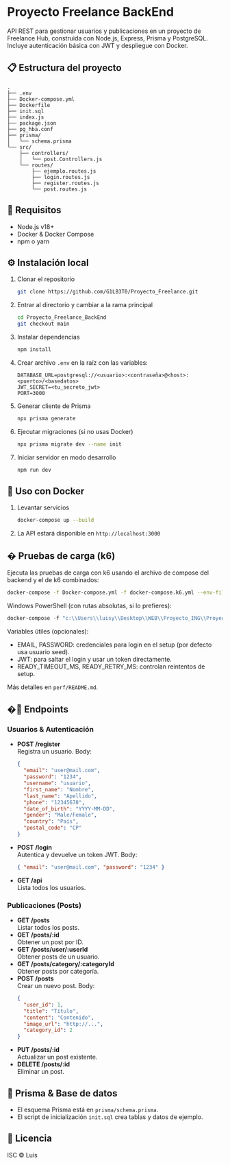 
# Proyecto Freelance BackEnd

API REST para gestionar usuarios y publicaciones en un proyecto de Freelance Hub, construida con Node.js, Express, Prisma y PostgreSQL. Incluye autenticación básica con JWT y despliegue con Docker.

## 📋 Estructura del proyecto

```
.
├── .env
├── Docker-compose.yml
├── Dockerfile
├── init.sql
├── index.js
├── package.json
├── pg_hba.conf
├── prisma/
│   └── schema.prisma
└── src/
    ├── controllers/
    │   └── post.Controllers.js
    └── routes/
        ├── ejemplo.routes.js
        ├── login.routes.js
        ├── register.routes.js
        └── post.routes.js
```

## 🚀 Requisitos

- Node.js v18+
- Docker & Docker Compose
- npm o yarn

## ⚙️ Instalación local

1. Clonar el repositorio  
   ```bash
   git clone https://github.com/G1LB3T0/Proyecto_Freelance.git
   ```
2. Entrar al directorio y cambiar a la rama principal  
   ```bash
   cd Proyecto_Freelance_BackEnd
   git checkout main
   ```
3. Instalar dependencias  
   ```bash
   npm install
   ```
4. Crear archivo `.env` en la raíz con las variables:
   ```dotenv
   DATABASE_URL=postgresql://<usuario>:<contraseña>@<host>:<puerto>/<basedatos>
   JWT_SECRET=<tu_secreto_jwt>
   PORT=3000
   ```
5. Generar cliente de Prisma  
   ```bash
   npx prisma generate
   ```
6. Ejecutar migraciones (si no usas Docker)  
   ```bash
   npx prisma migrate dev --name init
   ```
7. Iniciar servidor en modo desarrollo  
   ```bash
   npm run dev
   ```

## 🐳 Uso con Docker

1. Levantar servicios  
   ```bash
   docker-compose up --build
   ```
2. La API estará disponible en `http://localhost:3000`

## � Pruebas de carga (k6)

Ejecuta las pruebas de carga con k6 usando el archivo de compose del backend y el de k6 combinados:

```bash
docker-compose -f Docker-compose.yml -f docker-compose.k6.yml --env-file .env up --abort-on-container-exit --remove-orphans
```

Windows PowerShell (con rutas absolutas, si lo prefieres):

```powershell
docker-compose -f "c:\\Users\\luisy\\Desktop\\WEB\\Proyecto_ING\\Proyecto_Freelance_BackEnd\\Docker-compose.yml" -f "c:\\Users\\luisy\\Desktop\\WEB\\Proyecto_ING\\Proyecto_Freelance_BackEnd\\docker-compose.k6.yml" --env-file "c:\\Users\\luisy\\Desktop\\WEB\\Proyecto_ING\\Proyecto_Freelance_BackEnd\\.env" up --abort-on-container-exit --remove-orphans
```

Variables útiles (opcionales):
- EMAIL, PASSWORD: credenciales para login en el setup (por defecto usa usuario seed).
- JWT: para saltar el login y usar un token directamente.
- READY_TIMEOUT_MS, READY_RETRY_MS: controlan reintentos de setup.

Más detalles en `perf/README.md`.

## �📄 Endpoints

### Usuarios & Autenticación

- **POST /register**  
  Registra un usuario. Body:
  ```json
  {
    "email": "user@mail.com",
    "password": "1234",
    "username": "usuario",
    "first_name": "Nombre",
    "last_name": "Apellido",
    "phone": "12345678",
    "date_of_birth": "YYYY-MM-DD",
    "gender": "Male/Female",
    "country": "País",
    "postal_code": "CP"
  }
  ```
- **POST /login**  
  Autentica y devuelve un token JWT. Body:
  ```json
  { "email": "user@mail.com", "password": "1234" }
  ```
- **GET /api**  
  Lista todos los usuarios.

### Publicaciones (Posts)

- **GET /posts**  
  Listar todos los posts.
- **GET /posts/:id**  
  Obtener un post por ID.
- **GET /posts/user/:userId**  
  Obtener posts de un usuario.
- **GET /posts/category/:categoryId**  
  Obtener posts por categoría.
- **POST /posts**  
  Crear un nuevo post. Body:
  ```json
  {
    "user_id": 1,
    "title": "Título",
    "content": "Contenido",
    "image_url": "http://...",
    "category_id": 2
  }
  ```
- **PUT /posts/:id**  
  Actualizar un post existente.
- **DELETE /posts/:id**  
  Eliminar un post.

## 🔧 Prisma & Base de datos

- El esquema Prisma está en `prisma/schema.prisma`.
- El script de inicialización `init.sql` crea tablas y datos de ejemplo.

## 📜 Licencia

ISC © Luis  